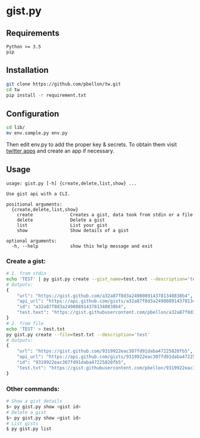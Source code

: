# gist.py
## Requirements
```
Python >= 3.5
pip
```

## Installation
```sh
git clone https://github.com/pbellon/tw.git
cd tw
pip install -r requirement.txt
```

## Configuration
```sh
cd lib/
mv env.sample.py env.py
```
Then edit env.py to add the proper key & secrets. To obtain them visit [twitter apps][apps] and create an app if necessary.

## Usage
```
usage: gist.py [-h] {create,delete,list,show} ...

Use gist api with a CLI.

positional arguments:
  {create,delete,list,show}
    create              Creates a gist, data took from stdin or a file
    delete              Delete a gist
    list                List your gist
    show                Show details of a gist

optional arguments:
  -h, --help            show this help message and exit
```

### Create a gist:
```sh
# 1. from stdin
echo 'TEST' | py gist.py create --gist_name=test.text --description='test'
# Outputs:
{
    "url": "https://gist.github.com/a32a87f8d3a2498089143781340838b4",
    "api_url": "https://api.github.com/gists/a32a87f8d3a2498089143781340838b4",
    "id": "a32a87f8d3a2498089143781340838b4",
    "test.text": "https://gist.githubusercontent.com/pbellon/a32a87f8d3a2498089143781340838b4/raw/92cde0114177f8c6f3b09f473473b40a8abdadb2/test.text"
}
# 2. from file
echo 'TEST' > test.txt
py gist.py create --file=test.txt --description='test'
# Outputs:
{
    "url": "https://gist.github.com/9319922eac307fd91daba47225820fb5",
    "api_url": "https://api.github.com/gists/9319922eac307fd91daba47225820fb5",
    "id": "9319922eac307fd91daba47225820fb5",
    "test.txt": "https://gist.githubusercontent.com/pbellon/9319922eac307fd91daba47225820fb5/raw/92cde0114177f8c6f3b09f473473b40a8abdadb2/test.txt"
}
```

### Other commands:
```sh
# Show a gist details
$> py gist.py show <gist id>
# Delete a gist
$> py gist.py show <gist id>
# List gists
$ py gist.py list
```


[apps]: https://apps.twitter.com/
